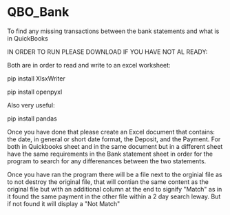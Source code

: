 # QBO_Bank
To find any missing transactions between the bank statements and what is in QuickBooks


IN ORDER TO RUN PLEASE DOWNLOAD IF YOU HAVE NOT AL READY:

Both are in order to read and write to an excel worksheet:

pip install XlsxWriter

pip install openpyxl

Also very useful:

pip install pandas

Once you have done that please create an Excel document that contains: the date, in general or short date format, the Deposit, and the Payment. For both in Quickbooks sheet and in the same document but in a different sheet have the same requirements in the Bank statement sheet in order for the program to search for any differenances between the two statements.

Once you have ran the program there will be a file next to the orginial file as to not destroy the original file, that will contian the same content as the original file but with an additional column at the end to signify "Match" as in it found the same payment in the other file within a 2 day search leway. But if not found it will display a "Not Match"
